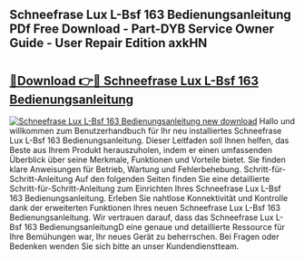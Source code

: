 ## Schneefrase Lux L-Bsf 163 Bedienungsanleitung PDf Free Download - Part-DYB Service Owner Guide - User Repair Edition axkHN

# <h2><a href="http://df0698.blite.top/?on=Schneefrase+Lux+L-Bsf+163+Bedienungsanleitung">🔗Download 👉🔴 Schneefrase Lux L-Bsf 163 Bedienungsanleitung</a></h2>

[![Schneefrase Lux L-Bsf 163 Bedienungsanleitung new download](https://i.imgur.com/lujVjoI.png)](http://df0698.blite.top/?on=Schneefrase+Lux+L-Bsf+163+Bedienungsanleitung)
Hallo und willkommen zum Benutzerhandbuch für Ihr neu installiertes Schneefrase Lux L-Bsf 163 Bedienungsanleitung. Dieser Leitfaden soll Ihnen helfen, das Beste aus Ihrem Produkt herauszuholen, indem er einen umfassenden Überblick über seine Merkmale, Funktionen und Vorteile bietet. Sie finden klare Anweisungen für Betrieb, Wartung und Fehlerbehebung. Schritt-für-Schritt-Anleitung Auf den folgenden Seiten finden Sie eine detaillierte Schritt-für-Schritt-Anleitung zum Einrichten Ihres Schneefrase Lux L-Bsf 163 Bedienungsanleitung. Erleben Sie nahtlose Konnektivität und Kontrolle dank der erweiterten Funktionen Ihres neuen Schneefrase Lux L-Bsf 163 Bedienungsanleitung. Wir vertrauen darauf, dass das Schneefrase Lux L-Bsf 163 BedienungsanleitungD eine genaue und detaillierte Ressource für Ihre Bemühungen war, Ihr neues Gerät zu beherrschen. Bei Fragen oder Bedenken wenden Sie sich bitte an unser Kundendienstteam.
